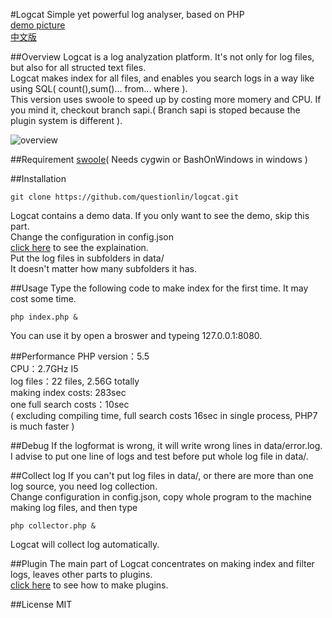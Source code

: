 #Logcat
Simple yet powerful log analyser, based on PHP  
[demo picture](https://github.com/questionlin/logcat/blob/master/docs/demo.png)  
[中文版](https://github.com/questionlin/logcat/blob/master/docs/README_zh.md)

##Overview
Logcat is a log analyzation platform. It's not only for log files, but also for all structed text files.  
Logcat makes index for all files, and enables you search logs in a way like using SQL( count(),sum()... from... where ).  
This version uses swoole to speed up by costing more momery and CPU. If you mind it, checkout branch sapi.( Branch sapi is stoped because the plugin system is different ).

![overview](https://github.com/questionlin/logcat/tree/master/docs/overview.png)

##Requirement
[swoole](https://github.com/swoole/swoole-src)( Needs cygwin or BashOnWindows in windows )

##Installation
```shell
git clone https://github.com/questionlin/logcat.git
```
Logcat contains a demo data. If you only want to see the demo, skip this part.  
Change the configuration in config.json  
[click here](https://github.com/questionlin/logcat/blob/master/docs/config.md) to see the explaination.  
Put the log files in subfolders in data/  
It doesn't matter how many subfolders it has.

##Usage
Type the following code to make index for the first time. It may cost some time.
```shell
php index.php &
```
You can use it by open a broswer and typeing 127.0.0.1:8080.

##Performance
PHP version：5.5  
CPU：2.7GHz I5  
log files：22 files, 2.56G totally  
making index costs: 283sec  
one full search costs：10sec  
( excluding compiling time, full search costs 16sec in single process, PHP7 is much faster )

##Debug
If the logformat is wrong, it will write wrong lines in data/error.log.  
I advise to put one line of logs and test before put whole log file in data/.

##Collect log
If you can't put log files in data/, or there are more than one log source, you need log collection.  
Change configuration in config.json, copy whole program to the machine making log files, and then type
```shell
php collector.php &
```
Logcat will collect log automatically.

##Plugin
The main part of Logcat concentrates on making index and filter logs, leaves other parts to plugins.  
[click here](https://github.com/questionlin/logcat/blob/master/docs/plugin.md) to see how to make plugins.

##License
MIT
